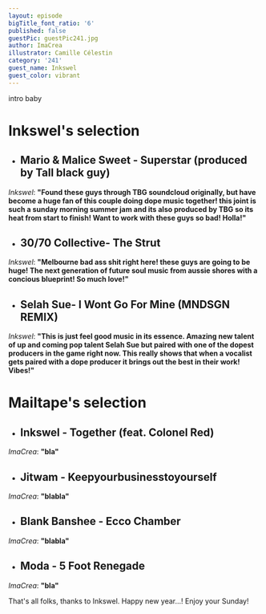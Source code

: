 ```yaml
---
layout: episode
bigTitle_font_ratio: '6'
published: false
guestPic: guestPic241.jpg
author: ImaCrea
illustrator: Camille Célestin
category: '241'
guest_name: Inkswel
guest_color: vibrant
---
```

<p id="introduction">intro baby</p>


# Inkswel's selection

+ ## Mario & Malice Sweet - Superstar (produced by Tall black guy)
_Inkswel_: **"**Found these guys through TBG soundcloud originally, but have become a huge fan of this couple doing dope music together! this joint is such a sunday morning summer jam and its also produced by TBG so its heat from start to finish! Want to work with these guys so bad! Holla!**"**

+ ## 30/70 Collective- The Strut
_Inkswel_: **"**Melbourne bad ass shit right here! these guys are going to be huge! The next generation of future soul music from aussie shores with a concious blueprint! So much love!**"**

+ ## Selah Sue- I Wont Go For Mine (MNDSGN REMIX)
_Inkswel_: **"**This is just feel good music in its essence. Amazing new talent of up and coming pop talent Selah Sue but paired with one of the dopest producers in the game right now. This really shows that when a vocalist gets paired with a dope producer it brings out the best in their work! Vibes!**"**

# Mailtape's selection

+ ## Inkswel - Together (feat. Colonel Red)
_ImaCrea_: **"**bla**"**

+ ## Jitwam - Keepyourbusinesstoyourself
_ImaCrea_: **"**blabla**"**

+ ## Blank Banshee - Ecco Chamber
_ImaCrea_: **"**blabla**"**

+ ## Moda - 5 Foot Renegade
_ImaCrea_: **"**bla**"**

<p id="outroduction">That's all folks, thanks to Inkswel. Happy new year...!
 Enjoy your Sunday!</p>
